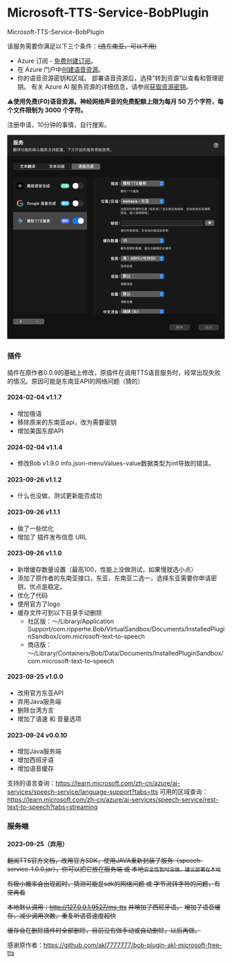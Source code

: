 # Microsoft-TTS-Service-BobPlugin
Microsoft-TTS-Service-BobPlugin


该服务需要你满足以下三个条件：~~(选东南亚，可以不用)~~

- Azure 订阅 - [免费创建订阅](https://azure.microsoft.com/free/cognitive-services)。
- 在 Azure 门户中[创建语音资源](https://portal.azure.com/#create/Microsoft.CognitiveServicesSpeechServices)。
- 你的语音资源密钥和区域。 部署语音资源后，选择“转到资源”以查看和管理密钥。 有关 Azure AI 服务资源的详细信息，请参阅[获取资源密钥](https://learn.microsoft.com/zh-cn/azure/ai-services/multi-service-resource?pivots=azportal#get-the-keys-for-your-resource)。

⚠️**使用免费(F0)语音资源。神经网络声音的免费配额上限为每月 50 万个字符，每个文件限制为 3000 个字符。**

注册申请，10分钟的事情，自行搜索。

![img.png](img.png)



### 插件

插件在原作者0.0.9的基础上修改，原插件在调用TTS语音服务时，经常出现失败的情况。原因可能是东南亚API的网络问题（猜的）


#### 2024-02-04 v1.1.7

- 增加俄语
- 移除原来的东南亚api，改为需要密钥
- 增加美国东部API


#### 2024-02-04 v1.1.4

- 修改Bob v1.9.0 info.json-menuValues-value数据类型为int导致的错误。

#### 2023-09-26 v1.1.2

- 什么也没做，测试更新能否成功

#### 2023-09-26 v1.1.1

- 做了一些优化
- 增加了 插件发布信息 URL


#### 2023-09-26 v1.1.0

- 新增缓存数量设置（最高100，性能上没做测试，如果慢就选小点）
- 添加了原作者的东南亚接口，东亚、东南亚二选一，选择东亚需要你申请密钥，优点是稳定。
- 优化了代码
- 使用官方了logo
- 缓存文件可到以下目录手动删除
  - 社区版：～/Library/Application Support/com.ripperhe.Bob/VirtualSandbox/Documents/InstalledPluginSandbox/com.microsoft-text-to-speech
  - 商店版：～/Library/Containers/Bob/Data/Documents/InstalledPluginSandbox/com.microsoft-text-to-speech


#### 2023-09-25 v1.0.0

- 改用官方东亚API
- 弃用Java服务端
- 删除台湾方言
- 增加了语速 和 音量选项



#### 2023-09-24 v0.0.10

- 增加Java服务端
- 增加西班牙语
- 增加语音缓存


支持的语言查询：https://learn.microsoft.com/zh-cn/azure/ai-services/speech-service/language-support?tabs=tts
可用的区域查询：https://learn.microsoft.com/zh-cn/azure/ai-services/speech-service/rest-text-to-speech?tabs=streaming


### ~~服务端~~

#### 2023-09-25（弃用）

~~翻阅TTS官方文档，改用官方SDK，使用JAVA重新封装了服务（speech-service-1.0.0.jar），你可以把它放在服务端 或 本地`安全性暂时没做，建议部署在本地`~~

~~有极小概率会出现超时，猜测可能是sdk的网络问题 或 字节流转字符的问题，有空再看~~

~~本地默认调用：http://127.0.0.1:9527/ms-tts~~
~~并增加了西班牙语。~~
~~增加了语音缓存，减少调用次数，重复听语音速度超快~~

~~缓存会在删除插件时全部删除，目前没有做手动或自动删除，以后再做。~~



感谢原作者：https://github.com/akl7777777/bob-plugin-akl-microsoft-free-tts